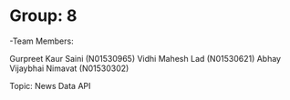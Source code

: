 # Group: 8

-Team Members:

Gurpreet Kaur Saini (N01530965) Vidhi Mahesh Lad (N01530621) Abhay Vijaybhai Nimavat (N01530302)

Topic: News Data API
